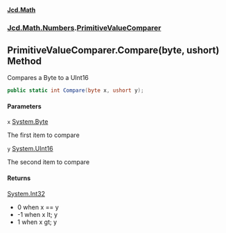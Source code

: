 #### [Jcd.Math](index.md 'index')
### [Jcd.Math.Numbers](Jcd.Math.Numbers.md 'Jcd.Math.Numbers').[PrimitiveValueComparer](Jcd.Math.Numbers.PrimitiveValueComparer.md 'Jcd.Math.Numbers.PrimitiveValueComparer')

## PrimitiveValueComparer.Compare(byte, ushort) Method

Compares a Byte to a UInt16

```csharp
public static int Compare(byte x, ushort y);
```
#### Parameters

<a name='Jcd.Math.Numbers.PrimitiveValueComparer.Compare(byte,ushort).x'></a>

`x` [System.Byte](https://docs.microsoft.com/en-us/dotnet/api/System.Byte 'System.Byte')

The first item to compare

<a name='Jcd.Math.Numbers.PrimitiveValueComparer.Compare(byte,ushort).y'></a>

`y` [System.UInt16](https://docs.microsoft.com/en-us/dotnet/api/System.UInt16 'System.UInt16')

The second item to compare

#### Returns
[System.Int32](https://docs.microsoft.com/en-us/dotnet/api/System.Int32 'System.Int32')  
*  0 when x == y  
* -1 when x lt; y  
*  1 when x gt; y